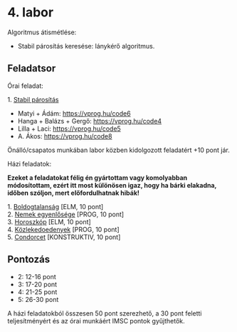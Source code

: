 # 4\. labor

Algoritmus átismétlése:

- Stabil párosítás keresése: lánykérő algoritmus.

## Feladatsor

Órai feladat:

1\. [Stabil párosítás](./ora1-stabil//)

- Matyi + Ádám: https://vprog.hu/code6
- Hanga + Balázs + Gergő: https://vprog.hu/code4
- Lilla + Laci: https://vprog.hu/code5
- A. Ákos: https://vprog.hu/code8

Önálló/csapatos munkában labor közben kidolgozott feladatért +10 pont jár.

Házi feladatok:

**Ezeket a feladatokat félig én gyártottam vagy komolyabban módosítottam, ezért itt most
különösen igaz, hogy ha bárki elakadna, időben szóljon, mert előfordulhatnak hibák!** 

1\. [Boldogtalanság](./hf1-boldogtalansag/) [ELM, 10 pont]  
2\. [Nemek egyenlősége](./hf2-nemek-egyenlosege/) [PROG, 10 pont]  
3\. [Horoszkóp](./hf3-horoszkop/) [ELM, 10 pont]  
4\. [Közlekedoedenyek](./hf4-kozlekedoedenyek/) [PROG, 10 pont]  
5\. [Condorcet](./hf5-condorcet/) [KONSTRUKTIV, 10 pont]  

## Pontozás

- 2: 12-16 pont
- 3: 17-20 pont
- 4: 21-25 pont
- 5: 26-30 pont

A házi feladatokból összesen 50 pont szerezhető, a 30 pont feletti teljesítményért és az órai munkáért IMSC pontok gyűjthetők.

